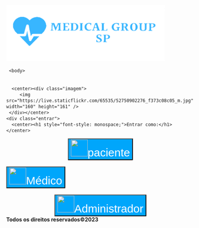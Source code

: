 <!DOCTYPE html>
<html lang="en" dir="ltr">
   <head>
       <meta charset="utf-8">
       <meta name="viewport" content="width=device-width, initial-scale=1.0">
       <meta http-equiv="X-UA-Compatible" content="IE=edge">
       <title>Tela de login 1
       </title>
       <link rel="stylesheet" href="https://cdn.jsdelivr.net/npm/bootstrap@4.0.0/dist/css/bootstrap.min.css" integrity="sha384-Gn5384xqQ1aoWXA+058RXPxPg6fy4IWvTNh0E263XmFcJlSAwiGgFAW/dAiS6JXm" crossorigin="anonymous">
       <link rel="stylesheet" href="styles.css">
   </head>
           
   <body class="corpo">
      <html>
    <img src="https://raw.githubusercontent.com/VictorCalori/aula0703.github.io/main/logo.png-removebg-preview%20(1).png" width="425" height="150">
     <head>
    </head>
     
     <body>
    
      
      <center><div class="imagem">
         <img src="https://live.staticflickr.com/65535/52750902276_f373c08c05_m.jpg" width="160" height="161" />
     </div></center>
    <div class="entrar">
      <center><h1 style="font-style: monospace;">Entrar como:</h1></center>
   </div>
   <div class="button"> 
<div>
   <center><button class="paciente"style="font-size: 30PX; background-color: #00a6fb;color: white"> <img src="https://live.staticflickr.com/65535/52750902276_f373c08c05_m.jpg " width="45" height="45" id="img-1">paciente</button></center>
   <br>
   </div>
<div class="medico" 
  <center><button class="medico" style="font-size: 30px;background-color: #00a6fb;color: white"><img src="https://live.staticflickr.com/65535/52750902276_f373c08c05_m.jpg" width="45" height="45" id="img-1">Médico</button></center>
  <br>
</div>

<br>
  <div class="administrador">
  <center><button class="administrador"style="font-size: 30px;background-color: #00a6fb ;color: white;"><img src="https://live.staticflickr.com/65535/52750902276_f373c08c05_m.jpg" width="45" height="45" id="img-1">Administrador</button></center>
</div>
</div> 
</div>  
<footer>
   <b>Todos os direitos reservados©2023</b>
</footer>
  </html>

           
   </body>
           
</html>
